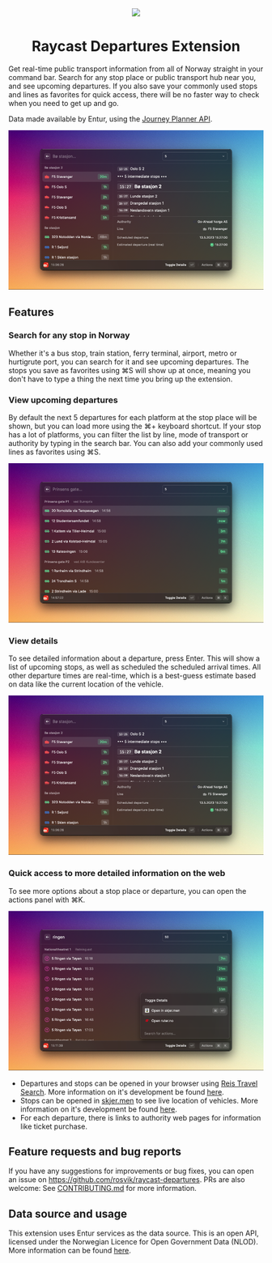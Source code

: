 <div align="center">
  <img width="128" src="https://github.com/rosvik/raycast-departures/blob/main/assets/command-icon.png?raw=true" />
  <h1 align="center">Raycast Departures Extension</h1>
</div>

Get real-time public transport information from all of Norway straight in your command bar. Search for any stop place or public transport hub near you, and see upcoming departures. If you also save your commonly used stops and lines as favorites for quick access, there will be no faster way to check when you need to get up and go.

Data made available by Entur, using the [Journey Planner API](https://developer.entur.org/pages-journeyplanner-journeyplanner).

![Screenshot](metadata/raycast-departures-2.png)

## Features

### Search for any stop in Norway

Whether it's a bus stop, train station, ferry terminal, airport, metro or hurtigrute port, you can search for it and see upcoming departures. The stops you save as favorites using ⌘S will show up at once, meaning you don't have to type a thing the next time you bring up the extension.

### View upcoming departures

By default the next 5 departures for each platform at the stop place will be shown, but you can load more using the ⌘+ keyboard shortcut. If your stop has a lot of platforms, you can filter the list by line, mode of transport or authority by typing in the search bar. You can also add your commonly used lines as favorites using ⌘S.

![Screenshot](metadata/raycast-departures-1.png)

### View details

To see detailed information about a departure, press Enter. This will show a list of upcoming stops, as well as scheduled the scheduled arrival times. All other departure times are real-time, which is a best-guess estimate based on data like the current location of the vehicle.

![Screenshot](metadata/raycast-departures-2.png)

### Quick access to more detailed information on the web

To see more options about a stop place or departure, you can open the actions panel with ⌘K.

![Screenshot](metadata/raycast-departures-3.png)

- Departures and stops can be opened in your browser using [Reis Travel Search](https://reise.reisnordland.no/). More information on it's development be found [here](https://github.com/AtB-AS/planner-web).
- Stops can be opened in [skjer.men](https://skjer.men/) to see live location of vehicles. More information on it's development be found [here](https://github.com/toretefre/infoscreen).
- For each departure, there is links to authority web pages for information like ticket purchase.

## Feature requests and bug reports

If you have any suggestions for improvements or bug fixes, you can open an issue on https://github.com/rosvik/raycast-departures. PRs are also welcome: See [CONTRIBUTING.md](CONTRIBUTING.md) for more information.

## Data source and usage

This extension uses Entur services as the data source. This is an open API, licensed under the Norwegian Licence for Open Government Data (NLOD). More information can be found [here](https://developer.entur.org/pages-intro-setup-and-access#licenses).

